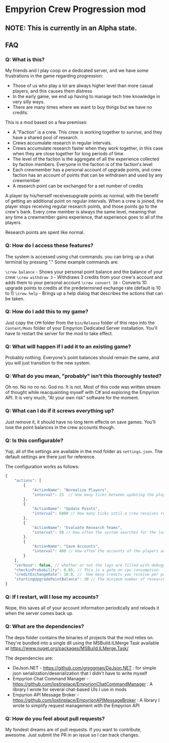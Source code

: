﻿# Empyrion Crew Progression mod

## NOTE:  This is currently in an Alpha state.

## FAQ

### Q:  What is this?

My friends and I play coop on a dedicated server, and we have some frustrations in the game regarding progression:
- Those of us who play a lot are always higher level than more casual players, and this causes them distress
- In the early game, we end up having to manage tech tree knowledge in very silly ways.
- There are many times where we want to buy things but we have no credits.

This is a mod based on a few premises:
- A "Faction" is a crew.  This crew is working together to survive, and they have a shared pool of research.
- Crews accumulate research in regular intervals.
- Crews accumulate research faster when they work together, in this case when they are close together for long periods of time.
- The level of the faction is the aggregate of all the experience collected by faction members.  Everyone in the faction is of the faction's level
- Each crewmember has a personal account of upgrade points, and crew faction has an account of points that can be withdrawn and used by any crewmember
- A research point can be exchanged for a set number of credits

A player by his/herself receivesupgrade points as normal, with the benefit of getting an additional point on regular intervals.  When a crew is joined, the player stops receiving regular research points, and those points go to the crew's bank.  Every crew member is always the same level, meaning that any time a crewmember gains experience, that experience goes to all of the players.

Research points are spent like normal.

### Q:  How do I access these features?

The system is accessed using chat commands.  you can bring up a chat terminal by pressing "."  Some example commands are:

`\crew balance`    - Shows your personal point balance and the balance of your crew
`\crew withdraw 3` - Withdraws 3 credits from your crew's account and adds them to your personal account
`\crew convert 10` - Converts 10 upgrade points to credits at the predetermined exchange rate (default is 10 to 1)
`\crew help`       - Brings up a help dialog that describes the actions that can be taken.

### Q:  How do I add this to my game?

Just copy the `CPM` folder from the `bin/Release` folder of this repo into the `Content/Mods` folder of your Empyrion Dedicated Server installation.  You'll have to restart the server for the mod to take effect.

### Q:  What will happen if I add it to an existing game?

Probably nothing.  Everyone's point balances should remain the same, and you will just transition to the new system.

### Q:  What do you mean, "probably" isn't this thoroughly tested?

Oh no. No no no no.  God no.  It is not.  Most of this code was written stream of thought while reacquainting myself with C# and exploring the Empyrion API.  It is very much, "At your own risk" software for the moment.

### Q:  What can I do if it screws everything up?

Just remove it, it should have no long term effects on save games.  You'll lose the point balances in the crew accounts though.

### Q:  Is this configurable?

Yup, all of the settings are available in the mod folder as `settings.json`.  The default settings are there just for reference.

The configuration works as follows:

```javascript
{
	"actions": [
		{
			"ActionName": "Normalize Players", 
			"interval": 25  // How many ticks between updating the players point and experience counts
		},
		{
			"ActionName": "Update Points",
			"interval": 6000 // How many ticks until a crew receives research points
		},
		{
			"ActionName": "Evaluate Research Teams",
			"interval": 50 // How often the system searches for the largest small cooperative in a crew
		},
		{
			"ActionName": "Save Accounts",
			"interval": 400 // How often the accounts of the players and crews are saved to disk (in case the server crashes)
		}
	],
	"verbose": false, // whether or not the logs are filled with debugging information
	"checkinProbability": 0.05, // This is a gate on cpu consumption.  the higher this is, the more even the intervals are, but the higher the consumption.
	"creditExchangeRate": 10.0, //  How many credits you receive per point when converting
	"startingUpgradePointBalance": 30 // The minimum number of research points that a player's account starts with
}
```

### Q:  If I restart, will I lose my accounts?

Nope, this saves all of your account information periodically and reloads it when the server comes back up.

### Q:  What are the dependencies?

The deps folder contains the binaries of projects that the mod relies on.  They're bundled into a single dll using the MSBuild.ILMerge Task available at https://www.nuget.org/packages/MSBuild.ILMerge.Task/

The dependencies are:
- DeJson.NET - https://github.com/greggman/DeJson.NET :  for simple json serialization/deserialization that I didn't have to write myself
- Empyrion Chat Command Manager - https://github.com/lostinplace/EmpyrionChatCommandManager : A library I wrote for several chat-based UIs I use in mods
- Empyrion API Message Broker - https://github.com/lostinplace/EmpyrionAPIMessageBroker : A library I wrote to simplify request management with the Empyrion API

### Q: How do you feel about pull requests?

My fondest dreams are of pull requests. If you want to contribute, awesome. Just submit the PR in an issue so I can track changes.
